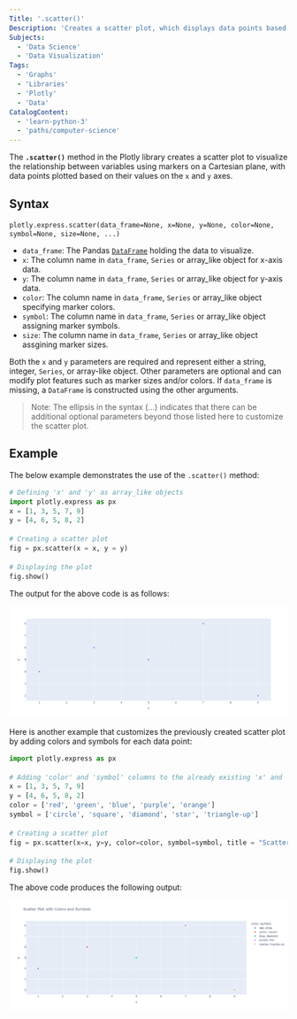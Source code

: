 ```yaml
---
Title: '.scatter()'
Description: 'Creates a scatter plot, which displays data points based on their values on the x and y axes.'
Subjects:
  - 'Data Science'
  - 'Data Visualization'
Tags:
  - 'Graphs'
  - 'Libraries'
  - 'Plotly'
  - 'Data'
CatalogContent:
  - 'learn-python-3'
  - 'paths/computer-science'
---
```


The **`.scatter()`** method in the Plotly library creates a scatter plot to visualize the relationship between variables using markers on a Cartesian plane, with data points plotted based on their values on the `x` and `y` axes.

## Syntax

```pseudo
plotly.express.scatter(data_frame=None, x=None, y=None, color=None, symbol=None, size=None, ...)
```

- `data_frame`: The Pandas [`DataFrame`](https://www.codecademy.com/resources/docs/pandas/dataframe) holding the data to visualize.
- `x`: The column name in `data_frame`, `Series` or array_like object for x-axis data.
- `y`: The column name in `data_frame`, `Series` or array_like object for y-axis data.
- `color`: The column name in `data_frame`, `Series` or array_like object specifying marker colors.
- `symbol`: The column name in `data_frame`, `Series` or array_like object assigning marker symbols.
- `size`: The column name in `data_frame`, `Series` or array_like object assgining marker sizes.

Both the `x` and `y` parameters are required and represent either a string, integer, `Series`, or array-like object. Other parameters are optional and can modify plot features such as marker sizes and/or colors. If `data_frame` is missing, a `DataFrame` is constructed using the other arguments.

> Note: The ellipsis in the syntax (...) indicates that there can be additional optional parameters beyond those listed here to customize the scatter plot.

## Example

The below example demonstrates the use of the `.scatter()` method:

```py
# Defining 'x' and 'y' as array_like objects
import plotly.express as px
x = [1, 3, 5, 7, 9]
y = [4, 6, 5, 8, 2]

# Creating a scatter plot
fig = px.scatter(x = x, y = y)

# Displaying the plot
fig.show()
```

The output for the above code is as follows:

![The output for the above example](https://raw.githubusercontent.com/Codecademy/docs/main/media/plotlyScatterOutput1.png)

Here is another example that customizes the previously created scatter plot by adding colors and symbols for each data point:

```py
import plotly.express as px

# Adding 'color' and 'symbol' columns to the already existing 'x' and 'y' columns
x = [1, 3, 5, 7, 9]
y = [4, 6, 5, 8, 2]
color = ['red', 'green', 'blue', 'purple', 'orange']
symbol = ['circle', 'square', 'diamond', 'star', 'triangle-up']

# Creating a scatter plot
fig = px.scatter(x=x, y=y, color=color, symbol=symbol, title = "Scatter Plot with Colors and Symbols")

# Displaying the plot
fig.show()
```

The above code produces the following output:

![The output for the above example](https://raw.githubusercontent.com/Codecademy/docs/main/media/plotlysampleOutput2.png)
